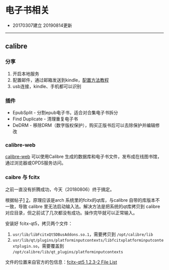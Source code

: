 # 电子书相关

- 20170307建立 20190814更新

---

## calibre

### 分享

1. 开启本地服务
2. 配置邮件，通过邮箱发送到kindle，[配置方法教程](https://bookfere.com/tools#calibre)
3. usb连接，kindle、手机都可以识别

### 插件

- EpubSplit - 分割epub电子书，适合对合集电子书拆分
- Find Duplicate - 清理重复电子书
- DeDRM - 移除DRM（数字版权保护），购买正版书后可以去除保护并编辑修改


### calibre-web

[calibre-web](https://github.com/janeczku/calibre-web) 可以使用Calibre 生成的数据库和电子书文件，发布成在线图书馆，通过浏览器或OPDS服务访问。

### caibre 与 fcitx

之前一直没有折腾成功，今天（20180806）终于搞定。

根据帖子[1](https://luyangp.github.io/fcitx-for-qt/) [2](https://groups.google.com/forum/#!topic/fcitx/9e4TI39_4sk)，原理应该是arch 系统里的fcitx的qt库，与calibre 自带的库版本不一致，导致 calibre 里无法启动输入法。解决方法是把系统的qt库拷贝到 calibre 对应目录，但之前试了几次都没有成功。操作完毕就可以正常输入。

安装好 fcitx-qt5，拷贝两个文件：

1. `usr/lib/libFcitxQt5DBusAddons.so.1`，需要拷贝到 `/opt/calibre/lib`
2. `usr/lib/qt/plugins/platforminputcontexts/libfcitxplatforminputcontextplugin.so`，需要覆盖到 `/opt/calibre/lib/qt_plugins/platforminputcontexts`

文件的位置来自官方的包信息：[fcitx-qt5 1.2.3-2 File List](https://www.archlinux.org/packages/community/x86_64/fcitx-qt5/files/)






